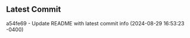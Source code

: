 
## Latest Commit
a54fe69 - Update README with latest commit info (2024-08-29 16:53:23 -0400) <Yunxi-Zhou>
